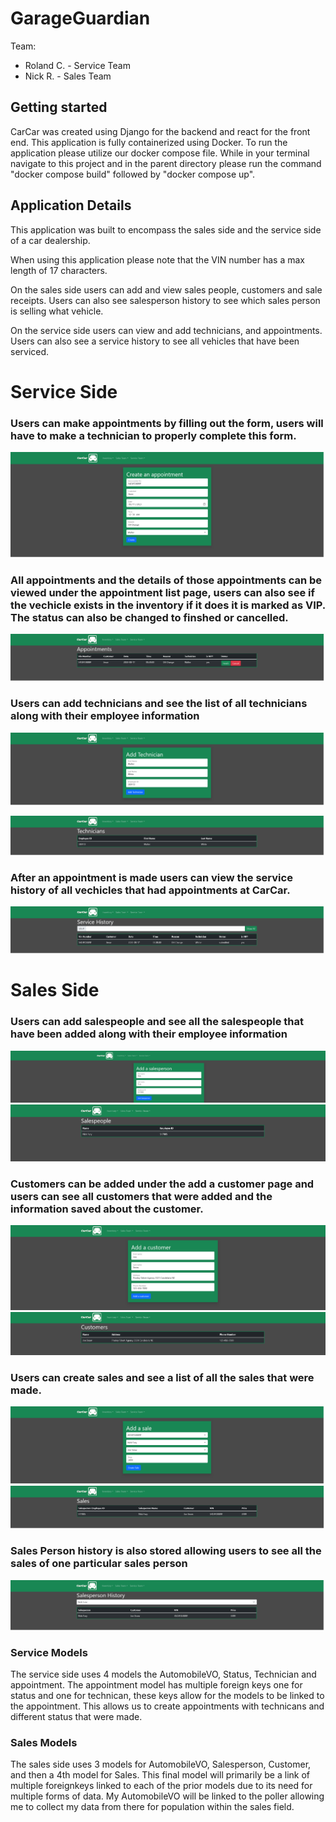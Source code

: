 # GarageGuardian

Team:

* Roland C. - Service Team
* Nick R. -  Sales Team


## Getting started

CarCar was created using Django for the backend and react for the front end. This application is fully containerized using Docker. To run the application please utilize our docker compose file. While in your terminal navigate to this project and in the parent directory please run the command "docker compose build" followed by "docker compose up".


## Application Details


This application was built to encompass the sales side and the service side of a car dealership.


When using this application please note that the VIN number has a max length of 17 characters.


On the sales side users can add and view sales people, customers and sale receipts. Users can also see salesperson history to see which sales person is selling what vehicle.


On the service side users can view and add technicians, and appointments. Users can also see a service history to see all vehicles that have been serviced.




# Service Side


<h3> Users can make appointments by filling out the form, users will have to make a technician to properly complete this form. </h3>

![alternate text](images/service/MakeAppointment.png)


<h3> All appointments and the details of those appointments can be viewed under the appointment list page, users can also see if the vechicle exists in the inventory if it does it is marked as VIP. The status can also be changed to finshed or cancelled. </h3>

![alternate text](images/service/AppointmentList.png)


<h3> Users can add technicians and see the list of all technicians along with their employee information </h3>

![alternate text](images/service/Technician.png)

![alternate text](images/service/TechnicianList.png)



<h3> After an appointment is made users can view the service history of all vechicles that had appointments at CarCar. </h3>

![alternate text](images/service/ServiceHistory.png)





# Sales Side

<h3> Users can add salespeople and see all the salespeople that have been added along with their employee information </h3>

![alternate text](images/sales/SalesPerson.png)
![alternate text](images/sales/SalesPeople.png)

<h3> Customers can be added under the add a customer page and users can see all customers that were added and the information saved about the customer.  </h3>

![alternate text](images/sales/Customer.png)
![alternate text](images/sales/Customers.png)

<h3> Users can create sales and see a list of all the sales that were made. </h3>

![alternate text](images/sales/Sale.png)
![alternate text](images/sales/SaleHistory.png)


<h3> Sales Person history is also stored allowing users to see all the sales of one particular sales person </h3>

![alternate text](images/sales/SalesPersonHistory.png)




### Service Models



The service side uses 4 models the AutomobileVO, Status, Technician and appointment. The appointment model has multiple foreign keys one for status and one for technican, these keys allow for the models to be linked to the appointment. This allows us to create appointments with technicans and different status that were made.   

### Sales Models

The sales side uses 3 models for AutomobileVO, Salesperson, Customer, and then a 4th model for Sales. This final model will primarily be a link of multiple foreignkeys linked to each of the prior models due to its need for multiple forms of data. My AutomobileVO will be linked to the poller allowing me to collect my data from there for population within the sales field.
